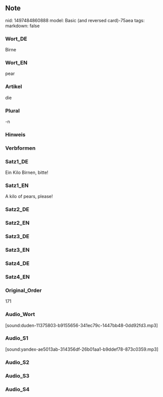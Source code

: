 ## Note
nid: 1497484860888
model: Basic (and reversed card)-75aea
tags: 
markdown: false

### Wort_DE
Birne

### Wort_EN
pear

### Artikel
die

### Plural
-n

### Hinweis


### Verbformen


### Satz1_DE
Ein Kilo Birnen, bitte!

### Satz1_EN
A kilo of pears, please!

### Satz2_DE


### Satz2_EN


### Satz3_DE


### Satz3_EN


### Satz4_DE


### Satz4_EN


### Original_Order
171

### Audio_Wort
[sound:duden-11375803-b9155656-341ec79c-1447bb48-0dd92fd3.mp3]

### Audio_S1
[sound:yandex-ae5013ab-314356df-26b01aa1-b9ddef78-873c0359.mp3]

### Audio_S2


### Audio_S3


### Audio_S4

